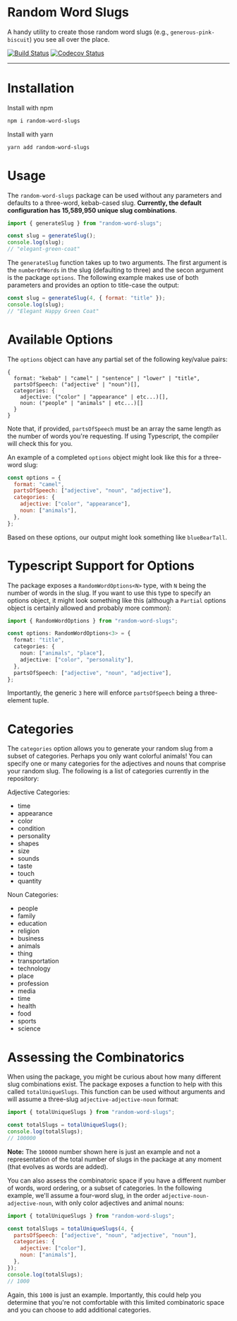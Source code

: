 # Random Word Slugs

A handy utility to create those random word slugs (e.g., `generous-pink-biscuit`) you see all over the place.

[![Build Status](https://travis-ci.org/nas5w/random-word-slugs.svg?branch=master)](https://travis-ci.org/nas5w/random-word-slugs) [![Codecov Status](https://codecov.io/gh/nas5w/random-word-slugs/branch/master/graph/badge.svg)](https://codecov.io/gh/nas5w/random-word-slugs/branch/master)

<hr />

# Installation

Install with npm

```bash
npm i random-word-slugs
```

Install with yarn

```bash
yarn add random-word-slugs
```

# Usage

The `random-word-slugs` package can be used without any parameters and defaults to a three-word, kebab-cased slug. **Currently, the default configuration has 15,589,950 unique slug combinations**.

```javascript
import { generateSlug } from "random-word-slugs";

const slug = generateSlug();
console.log(slug);
// "elegant-green-coat"
```

The `generateSlug` function takes up to two arguments. The first argument is the `numberOfWords` in the slug (defaulting to three) and the secon argument is the package `options`. The following example makes use of both parameters and provides an option to title-case the output:

```javascript
const slug = generateSlug(4, { format: "title" });
console.log(slug);
// "Elegant Happy Green Coat"
```

# Available Options

The `options` object can have any partial set of the following key/value pairs:

```
{
  format: "kebab" | "camel" | "sentence" | "lower" | "title",
  partsOfSpeech: ("adjective" | "noun")[],
  categories: {
    adjective: ("color" | "appearance" | etc...)[],
    noun: ("people" | "animals" | etc...)[]
  }
}
```

Note that, if provided, `partsOfSpeech` must be an array the same length as the number of words you're requesting. If using Typescript, the compiler will check this for you.

An example of a completed `options` object might look like this for a three-word slug:

```javascript
const options = {
  format: "camel",
  partsOfSpeech: ["adjective", "noun", "adjective"],
  categories: {
    adjective: ["color", "appearance"],
    noun: ["animals"],
  },
};
```

Based on these options, our output might look something like `blueBearTall`.

# Typescript Support for Options

The package exposes a `RandomWordOptions<N>` type, with `N` being the number of words in the slug. If you want to use this type to specify an options object, it might look something like this (although a `Partial` options object is certainly allowed and probably more common):

```typescript
import { RandomWordOptions } from "random-word-slugs";

const options: RandomWordOptions<3> = {
  format: "title",
  categories: {
    noun: ["animals", "place"],
    adjective: ["color", "personality"],
  },
  partsOfSpeech: ["adjective", "noun", "adjective"],
};
```

Importantly, the generic `3` here will enforce `partsOfSpeech` being a three-element tuple.

# Categories

The `categories` option allows you to generate your random slug from a subset of categories. Perhaps you only want colorful animals! You can specify one or many categories for the adjectives and nouns that comprise your random slug. The following is a list of categories currently in the repository:

Adjective Categories:

- time
- appearance
- color
- condition
- personality
- shapes
- size
- sounds
- taste
- touch
- quantity

Noun Categories:

- people
- family
- education
- religion
- business
- animals
- thing
- transportation
- technology
- place
- profession
- media
- time
- health
- food
- sports
- science

# Assessing the Combinatorics

When using the package, you might be curious about how many different slug combinations exist. The package exposes a function to help with this called `totalUniqueSlugs`. This function can be used without arguments and will assume a three-slug `adjective-adjective-noun` format:

```javascript
import { totalUniqueSlugs } from "random-word-slugs";

const totalSlugs = totalUniqueSlugs();
console.log(totalSlugs);
// 100000
```

**Note:** The `100000` number shown here is just an example and not a representation of the total number of slugs in the package at any moment (that evolves as words are added).

You can also assess the combinatoric space if you have a different number of words, word ordering, or a subset of categories. In the following example, we'll assume a four-word slug, in the order `adjective-noun-adjective-noun`, with only color adjectives and animal nouns:

```javascript
import { totalUniqueSlugs } from "random-word-slugs";

const totalSlugs = totalUniqueSlugs(4, {
  partsOfSpeech: ["adjective", "noun", "adjective", "noun"],
  categories: {
    adjective: ["color"],
    noun: ["animals"],
  },
});
console.log(totalSlugs);
// 1000
```

Again, this `1000` is just an example. Importantly, this could help you determine that you're not comfortable with this limited combinatoric space and you can choose to add additional categories.
